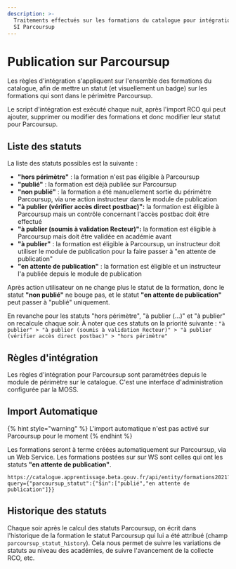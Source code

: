 ```yaml
---
description: >-
  Traitements effectués sur les formations du catalogue pour intégration dans le
  SI Parcoursup
---
```


# Publication sur Parcoursup

Les règles d'intégration s'appliquent sur l'ensemble des formations du catalogue, afin de mettre un statut \(et visuellement un badge\) sur les formations qui sont dans le périmètre Parcoursup.

Le script d'intégration est exécuté chaque nuit, après l'import RCO qui peut ajouter, supprimer ou modifier des formations et donc modifier leur statut pour Parcoursup.

## Liste des statuts

La liste des statuts possibles est la suivante :

* **"hors périmètre"** : la formation n'est pas éligible à Parcoursup
* **"publié"** : la formation est déjà publiée sur Parcoursup
* **"non publié"** : la formation a été manuellement sortie du périmètre Parcoursup, via une action instructeur dans le module de publication
* **"à publier \(vérifier accès direct postbac\)":** la formation est éligible à Parcoursup mais un contrôle concernant l'accès postbac doit être effectué
* **"à publier \(soumis à validation Recteur\)":** la formation est éligible à Parcoursup mais doit être validée en académie avant
* **"à publier"** : la formation est éligible à Parcoursup, un instructeur doit utiliser le module de publication pour la faire passer à "en attente de publication"
* **"en attente de publication"** : la formation est éligible et un instructeur l'a publiée depuis le module de publication

Après action utilisateur on ne change plus le statut de la formation, donc le statut **"non publié"** ne bouge pas, et le statut **"en attente de publication"** peut passer à "publié" uniquement.

En revanche pour les statuts "hors périmètre", "à publier \(...\)" et "à publier" on recalcule chaque soir. À noter que ces statuts on la priorité suivante : `"à publier" > "à publier (soumis à validation Recteur)" > "à publier (vérifier accès direct postbac)" > "hors périmètre"`

## Règles d'intégration

Les règles d'intégration pour Parcoursup sont paramétrées depuis le module de périmètre sur le catalogue. C'est une interface d'administration configurée par la MOSS.

## Import Automatique

{% hint style="warning" %}
L'import automatique n'est pas activé sur Parcoursup pour le moment
{% endhint %}

Les formations seront à terme créées automatiquement sur Parcoursup, via un Web Service. Les formations postées sur sur WS sont celles qui ont les statuts **"en attente de publication"**.

```text
https://catalogue.apprentissage.beta.gouv.fr/api/entity/formations2021?query={"parcoursup_statut":{"$in":["publié","en attente de publication"]}}
```

## Historique des statuts

Chaque soir après le calcul des statuts Parcoursup, on écrit dans l'historique de la formation le statut Parcoursup qui lui a été attribué \(champ `parcoursup_statut_history`\). Cela nous permet de suivre les variations de statuts au niveau des académies, de suivre l'avancement de la collecte RCO, etc.

